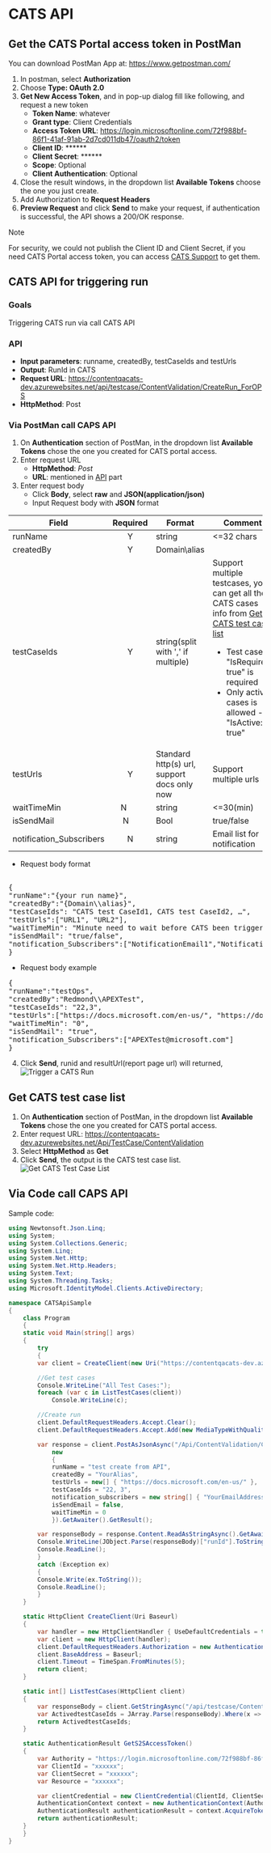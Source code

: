 # CATS API

## Get the CATS Portal access token in PostMan
You can download PostMan App at: https://www.getpostman.com/
1. In postman, select **Authorization** 
2. Choose **Type: OAuth 2.0**
3. **Get New Access Token**, and in pop-up dialog fill like following, and request a new token
	- **Token Name**: whatever
	- **Grant type**: Client Credentials
	- **Access Token URL**: https://login.microsoftonline.com/72f988bf-86f1-41af-91ab-2d7cd011db47/oauth2/token
	- **Client ID**: ******
	- **Client Secret**: ******
	- **Scope**: Optional
	- **Client Authentication**: Optional
4. Close the result windows, in the dropdown list **Available Tokens** choose the one you just create.
5. Add Authorization to **Request Headers**
6. **Preview Request** and click **Send** to make your request, if authentication is successful, the API shows a 200/OK response.

> [!Note] 
> For security, we could not publish the Client ID and Client Secret, if you need CATS Portal access token, you can access [CATS Support](catssupport@microsoft.com) to get them. 

## CATS API for triggering run
### Goals
Triggering CATS run via call CATS API

### API
* **Input parameters**: runname, createdBy, testCaseIds and testUrls
* **Output**: RunId in CATS
* **Request URL**: https://contentqacats-dev.azurewebsites.net/api/testcase/ContentValidation/CreateRun_ForOPS
* **HttpMethod**: Post

### Via PostMan call CAPS API
1. On **Authentication** section of PostMan, in the dropdown list **Available Tokens** chose the one you created for CATS portal access.
2. Enter request URL
    - **HttpMethod**: *Post*
    - **URL**: mentioned in [API](#api) part
3. Enter request body
    - Click **Body**, select **raw** and **JSON(application/json)**
    - Input Request body with **JSON** format
    
|Field    |Required |Format   |Comment  |
|---------|:--------:|---------|---------|
|runName  |Y        | string  |<=32 chars|
|createdBy|Y        | Domain\\alias |         |
|testCaseIds |   Y  |  string(split with ',' if multiple)       | Support multiple testcases, you can get all the CATS cases info from [Get CATS test case list](#get-cats-test-cases-list)  <br> <ul><li>Test case - "IsRequired: true" is required</li><li>Only active cases is allowed - "IsActive: true" </li> </ul>     |
|testUrls    |   Y  |  Standard http(s) url, support docs only now |   Support multiple urls      |
|waitTimeMin  |N       | string  |<=30(min)|
|isSendMail   |N      | Bool  |true/false|
|notification_Subscribers|N|string|Email list for notification|

- Request body format
<pre> 
{
"runName":"{your run name}",
"createdBy":"{Domain\\alias}",
"testCaseIds": "CATS test CaseId1, CATS test CaseId2, …",
"testUrls":["URL1", "URL2"],
"waitTimeMin": "Minute need to wait before CATS been trigger after create ",
"isSendMail": "true/false",
"notification_Subscribers":["NotificationEmail1","NotificationEmail2"]
}
</pre>

- Request body example
<pre>
{
"runName":"testOps",
"createdBy":"Redmond\\APEXTest",
"testCaseIds": "22,3",
"testUrls":["https://docs.microsoft.com/en-us/", "https://docs.microsoft.com/en-us/windows/"],
"waitTimeMin": "0",
"isSendMail": "true",
"notification_Subscribers":["APEXTest@microsoft.com"]
}
</pre>

4. Click **Send**, runid and resultUrl(report page url) will returned,
     ![Trigger a CATS Run](../Images/Trigger_a_CATS_Run.png)

## Get CATS test case list
1. On **Authentication** section of PostMan, in the dropdown list **Available Tokens** chose the one you created for CATS portal access.
2. Enter request URL: https://contentqacats-dev.azurewebsites.net/Api/TestCase/ContentValidation 
3. Select **HttpMethod** as **Get**
4. Click **Send**, the output is the CATS test case list.
    ![Get CATS Test Case List](../Images/Get_CATS_Test_Case_List.png)

## Via Code call CAPS API

Sample code:

```C#
using Newtonsoft.Json.Linq;
using System;
using System.Collections.Generic;
using System.Linq;
using System.Net.Http;
using System.Net.Http.Headers;
using System.Text;
using System.Threading.Tasks;
using Microsoft.IdentityModel.Clients.ActiveDirectory;

namespace CATSApiSample
{
	class Program
	{
	static void Main(string[] args)
	{
		try
		{
		var client = CreateClient(new Uri("https://contentqacats-dev.azurewebsites.net/"));

		//Get test cases
		Console.WriteLine("All Test Cases:");
		foreach (var c in ListTestCases(client))
			Console.WriteLine(c);

		//Create run
		client.DefaultRequestHeaders.Accept.Clear();
		client.DefaultRequestHeaders.Accept.Add(new MediaTypeWithQualityHeaderValue("application/json"));

		var response = client.PostAsJsonAsync("/Api/ContentValidation/CreateRun_ForOPS",
			new
			{
			runName = "test create from API",
			createdBy = "YourAlias",
			testUrls = new[] { "https://docs.microsoft.com/en-us/" },
			testCaseIds = "22, 3",
			notification_subscribers = new string[] { "YourEmailAddress" },
			isSendEmail = false,
			waitTimeMin = 0
			}).GetAwaiter().GetResult();

		var responseBody = response.Content.ReadAsStringAsync().GetAwaiter().GetResult();
		Console.WriteLine(JObject.Parse(responseBody)["runId"].ToString());
		Console.ReadLine();
		}
		catch (Exception ex)
		{
		Console.Write(ex.ToString());
		Console.ReadLine();
		}
	}

	static HttpClient CreateClient(Uri Baseurl)
	{
		var handler = new HttpClientHandler { UseDefaultCredentials = true };
		var client = new HttpClient(handler);
		client.DefaultRequestHeaders.Authorization = new AuthenticationHeaderValue("Bearer", GetS2SAccessToken().AccessToken);
		client.BaseAddress = Baseurl;
		client.Timeout = TimeSpan.FromMinutes(5);
		return client;
	}

	static int[] ListTestCases(HttpClient client)
	{
		var responseBody = client.GetStringAsync("/api/testcase/ContentValidation").GetAwaiter().GetResult();
		var ActivedtestCaseIds = JArray.Parse(responseBody).Where(x => Convert.ToInt32(x["IsActive"]) == 1).Select(x => Convert.ToInt32(x["Id"])).ToArray();
		return ActivedtestCaseIds;
	}

	static AuthenticationResult GetS2SAccessToken()
	{
		var Authority = "https://login.microsoftonline.com/72f988bf-86f1-41af-91ab-2d7cd011db47";
		var ClientId = "xxxxxx";
		var ClientSecret = "xxxxxx";
		var Resource = "xxxxxx";

		var clientCredential = new ClientCredential(ClientId, ClientSecret);
		AuthenticationContext context = new AuthenticationContext(Authority, false);
		AuthenticationResult authenticationResult = context.AcquireTokenAsync(Resource, clientCredential).GetAwaiter().GetResult();
		return authenticationResult;
	}
	}
}
```
